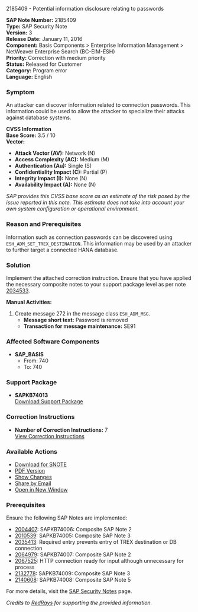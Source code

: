 2185409 - Potential information disclosure relating to passwords

**SAP Note Number:** 2185409  
**Type:** SAP Security Note  
**Version:** 3  
**Release Date:** January 11, 2016  
**Component:** Basis Components > Enterprise Information Management > NetWeaver Enterprise Search (BC-EIM-ESH)  
**Priority:** Correction with medium priority  
**Status:** Released for Customer  
**Category:** Program error  
**Language:** English  

### Symptom
An attacker can discover information related to connection passwords. This information could be used to allow the attacker to specialize their attacks against database systems.

**CVSS Information**  
**Base Score:** 3.5 / 10  
**Vector:**  
- **Attack Vector (AV):** Network (N)  
- **Access Complexity (AC):** Medium (M)  
- **Authentication (Au):** Single (S)  
- **Confidentiality Impact (C):** Partial (P)  
- **Integrity Impact (I):** None (N)  
- **Availability Impact (A):** None (N)  

*SAP provides this CVSS base score as an estimate of the risk posed by the issue reported in this note. This estimate does not take into account your own system configuration or operational environment.*

### Reason and Prerequisites
Information such as connection passwords can be discovered using `ESH_ADM_SET_TREX_DESTINATION`. This information may be used by an attacker to further target a connected HANA database.

### Solution
Implement the attached correction instruction. Ensure that you have applied the necessary composite notes to your support package level as per note [2034533](https://me.sap.com/notes/2034533).

**Manual Activities:**
1. Create message 272 in the message class `ESH_ADM_MSG`.
   - **Message short text:** Password is removed  
   - **Transaction for message maintenance:** SE91

### Affected Software Components
- **SAP_BASIS**  
  - From: 740  
  - To: 740  

### Support Package
- **SAPKB74013**  
  [Download Support Package](https://me.sap.com/supportpackage/SAPKB74013)

### Correction Instructions
- **Number of Correction Instructions:** 7  
  [View Correction Instructions](https://me.sap.com/corrins/0002185409/41)

### Available Actions
- [Download for SNOTE](https://notesdownloads.sap.com/note/0040000012946002017)
- [PDF Version](https://userapps.support.sap.com/sap/support/sfm/notes/print/0002185409?language=en-US&token=8E50A5034596592FAE338E961A3DF913)
- [Show Changes](https://me.sap.com/notesLatestChanges/0002185409/E/diff)
- [Share by Email](https://me.sap.com/notes/0002185409/share)
- [Open in New Window](https://me.sap.com/notes/0002185409/open)

### Prerequisites
Ensure the following SAP Notes are implemented:
- [2004407](https://me.sap.com/notes/2004407): SAPKB74006: Composite SAP Note 2
- [2010539](https://me.sap.com/notes/2010539): SAPKB74005: Composite SAP Note 3
- [2035413](https://me.sap.com/notes/2035413): Required entry prevents entry of TREX destination or DB connection
- [2064979](https://me.sap.com/notes/2064979): SAPKB74007: Composite SAP Note 2
- [2067525](https://me.sap.com/notes/2067525): HTTP connection ready for input although unnecessary for process
- [2132778](https://me.sap.com/notes/2132778): SAPKB74009: Composite SAP Note 3
- [2140608](https://me.sap.com/notes/2140608): SAPKB74008: Composite SAP Note 5

For more details, visit the [SAP Security Notes](https://me.sap.com/securitynotes) page.

*Credits to [RedRays](https://redrays.io) for supporting the provided information.*